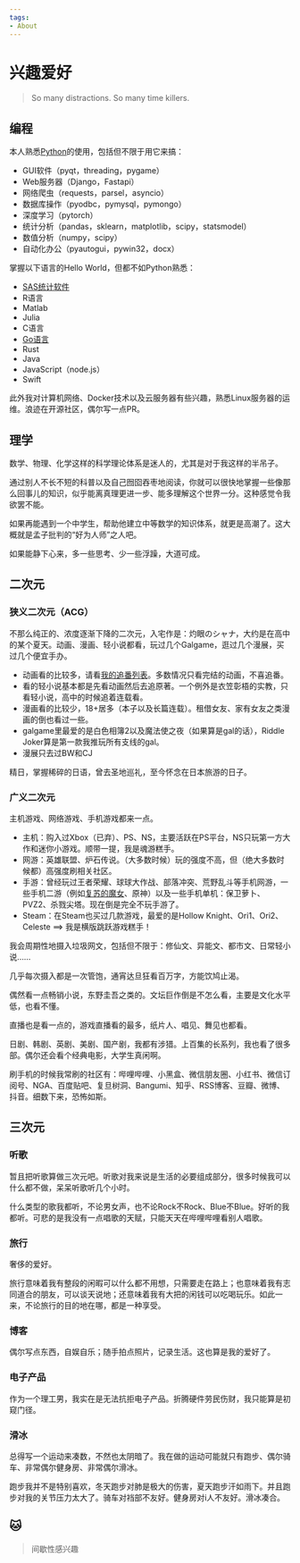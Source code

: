 ```yaml
---
tags:
- About
---
```



# 兴趣爱好

> So many distractions. So many time killers.

## 编程

本人熟悉[Python](../Python/index.md)的使用，包括但不限于用它来搞：

- GUI软件（pyqt，threading，pygame）
- Web服务器（Django，Fastapi）
- 网络爬虫（requests，parsel，asyncio）
- 数据库操作（pyodbc，pymysql，pymongo）
- 深度学习（pytorch）
- 统计分析（pandas，sklearn，matplotlib，scipy，statsmodel）
- 数值分析（numpy，scipy）
- 自动化办公（pyautogui，pywin32，docx）

掌握以下语言的Hello World，但都不如Python熟悉：

- [SAS统计软件](../Note/SAS/SAS_basic.md)
- R语言
- Matlab
- Julia
- C语言
- [Go语言](../Go/index.md)
- Rust
- Java
- JavaScript（node.js）
- Swift

此外我对计算机网络、Docker技术以及云服务器有些兴趣，熟悉Linux服务器的运维。浪迹在开源社区，偶尔写一点PR。

## 理学

数学、物理、化学这样的科学理论体系是迷人的，尤其是对于我这样的半吊子。

通过别人不长不短的科普以及自己囫囵吞枣地阅读，你就可以很快地掌握一些像那么回事儿的知识，似乎能离真理更进一步、能多理解这个世界一分。这种感觉令我欲罢不能。

如果再能遇到一个中学生，帮助他建立中等数学的知识体系，就更是高潮了。这大概就是孟子批判的“好为人师”之人吧。

如果能静下心来，多一些思考、少一些浮躁，大道可成。

## 二次元

### 狭义二次元（ACG）

不那么纯正的、浓度逐渐下降的二次元，入宅作是：灼眼のシャナ，大约是在高中的某个夏天。动画、漫画、轻小说都看，玩过几个Galgame，逛过几个漫展，买过几个便宜手办。

- 动画看的比较多，请看[我的追番列表](https://bangumi.tv/anime/list/759154/do)。多数情况只看完结的动画，不喜追番。
- 看的轻小说基本都是先看动画然后去追原著。一个例外是衣笠彰梧的实教，只看轻小说，高中的时候追着连载看。
- 漫画看的比较少，18+居多（本子以及长篇连载）。租借女友、家有女友之类漫画的倒也看过一些。
- galgame里最爱的是白色相簿2以及魔法使之夜（如果算是gal的话），Riddle Joker算是第一款我推玩所有支线的gal。
- 漫展只去过BW和CJ

精日，掌握稀碎的日语，曾去圣地巡礼，至今怀念在日本旅游的日子。

### 广义二次元

主机游戏、网络游戏、手机游戏都来一点。

- 主机：购入过Xbox（已弃）、PS、NS，主要活跃在PS平台，NS只玩第一方大作和迷你小游戏。顺带一提，我是魂游糕手。
- 网游：英雄联盟、炉石传说。（大多数时候）玩的强度不高，但（绝大多数时候都）高强度刷相关社区。
- 手游：曾经玩过王者荣耀、球球大作战、部落冲突、荒野乱斗等手机网游，一些手机二游（例如[复苏的魔女](https://wiki.biligame.com/fsdmn/%E9%A6%96%E9%A1%B5)、原神）以及一些手机单机：保卫萝卜、PVZ2、杀戮尖塔。现在倒是完全不玩手游了。
- Steam：在Steam也买过几款游戏，最爱的是Hollow Knight、Ori1、Ori2、Celeste  ==> 我是横版跳跃游戏糕手！

我会周期性地摄入垃圾网文，包括但不限于：修仙文、异能文、都市文、日常轻小说……

几乎每次摄入都是一次管饱，通宵达旦狂看百万字，方能饮鸠止渴。

偶然看一点畅销小说，东野圭吾之类的。文坛巨作倒是不怎么看，主要是文化水平低，也看不懂。

直播也是看一点的，游戏直播看的最多，纸片人、唱见、舞见也都看。

日剧、韩剧、英剧、美剧、国产剧，我都有涉猎。上百集的长系列，我也看了很多部。偶尔还会看个经典电影，大学生真闲啊。

刷手机的时候我常刷的社区有：哔哩哔哩、小黑盒、微信朋友圈、小红书、微信订阅号、NGA、百度贴吧、复旦树洞、Bangumi、知乎、RSS博客、豆瓣、微博、抖音。细数下来，恐怖如斯。

## 三次元

### 听歌

暂且把听歌算做三次元吧。听歌对我来说是生活的必要组成部分，很多时候我可以什么都不做，呆呆听歌听几个小时。

什么类型的歌我都听，不论男女声，也不论Rock不Rock、Blue不Blue。好听的我都听。可悲的是我没有一点唱歌的天赋，只能天天在哔哩哔哩看别人唱歌。

### 旅行

奢侈的爱好。

旅行意味着我有整段的闲暇可以什么都不用想，只需要走在路上；也意味着我有志同道合的朋友，可以谈天说地；还意味着我有大把的闲钱可以吃喝玩乐。如此一来，不论旅行的目的地在哪，都是一种享受。

### 博客

偶尔写点东西，自娱自乐；随手拍点照片，记录生活。这也算是我的爱好了。

### 电子产品

作为一个理工男，我实在是无法抗拒电子产品。折腾硬件劳民伤财，我只能算是初窥门径。

### 滑冰

总得写一个运动来凑数，不然也太阴暗了。我在做的运动可能就只有跑步、偶尔骑车、非常偶尔健身房、非常偶尔滑冰。

跑步我并不是特别喜欢，冬天跑步对肺是极大的伤害，夏天跑步汗如雨下。并且跑步对我的关节压力太大了。骑车对裆部不友好。健身房对i人不友好。滑冰凑合。

## 🐱

> 间歇性感兴趣

<style type="text/css">
  .row {
    display: flex;
    flex-wrap: wrap;
    padding: 0px 0px;
    width: 96%;
  }

  .column {
    flex: 16%;
    padding: 5px 10px;
  }

  .column img {
    margin-top: 10px;
    vertical-align: middle;
  }
</style>

<div id="container" class="row">
</div>

<script type="text/javascript">
  const names = [
    ['3b1b', 'typescript', 'ubuntu', 'vscode', 'vue', 'steam'],
    ['anaconda', 'android', 'css', 'django', 'docker', 'epic'],
    ['git', 'github', 'hadoop', 'java', 'javascript', 'xbox'],
    ['jupyter', 'latex', 'markdown', 'matlab', 'mysql', 'ns'],
    ['pytorch', 'qbittorrent', 'Rlogo', 'sas', 'sklearn','apple'],
    ['c++','node', 'numpy', 'pandas', 'plex', 'python'],
  ]

  const urls = [
    [
      'https://github.com/3b1b/manim',
      'https://www.typescriptlang.org/',
      'https://ubuntu.com/',
      'https://code.visualstudio.com/',
      'https://cn.vuejs.org/',
      'https://store.steampowered.com/'
    ],
    [
      'https://www.anaconda.com/',
      'https://www.android.com/',
      'https://en.wikipedia.org/wiki/CSS',
      'https://www.djangoproject.com/',
      'https://www.docker.com/',
      'https://store.epicgames.com/'],
    [
      'https://git-scm.com/',
      'https://github.com/',
      'https://hadoop.apache.org/',
      'https://www.java.com/',
      'https://www.javascript.com/',
      'https://www.xbox.com/'
    ],
    [
      'https://jupyter.org/',
      'https://www.latex-project.org/',
      'https://www.markdownguide.org/',
      'https://www.mathworks.com/products/matlab.html',
      'https://www.mysql.com/',
      'https://www.nintendo.com'
    ],
    [
      'https://pytorch.org/',
      'https://www.qbittorrent.org/',
      'https://www.r-project.org/',
      'https://www.sas.com/',
      'https://scikit-learn.org/',
      'https://www.apple.com/'
    ],
    [
      'https://cplusplus.com/',
      'https://nodejs.org/',
      'https://numpy.org/',
      'https://pandas.pydata.org/',
      'https://www.plex.tv/',
      'https://www.python.org/'
    ]
  ]
  for (var i = names.length - 1; i >= 0; i--) {
    // 每一列都是一个div
    var div_column = document.createElement('div');
    div_column.classList.add('column')
    for (var j = names[i].length - 1; j >= 0; j--) {
      // 里面包裹着若干个链接
      // 每个链接包着一个svg图片
      var url_tmp = document.createElement('a');
      var img_tmp = document.createElement('img');
      url_tmp.href = urls[i][j];
      url_tmp.alt = names[i][j];
      url_tmp.target = "_blank";
      img_tmp.src = "/About/assets/" + names[i][j] + ".svg";
      url_tmp.appendChild(img_tmp);
      div_column.appendChild(url_tmp);
    }
    document.getElementById('container').appendChild(div_column);
  }
</script>
